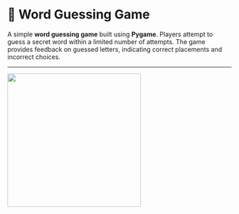 # 📝 Word Guessing Game

A simple **word guessing game** built using **Pygame**. Players attempt to guess a secret word within a limited number of attempts. The game provides feedback on guessed letters, indicating correct placements and incorrect choices.

---
<a href="https://gifyu.com/image/b2A1T">
    <img src="https://s3.gifyu.com/images/b2A1T.gif" width="300" height="300">
</a>
